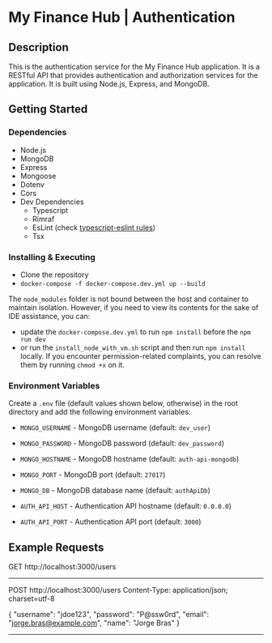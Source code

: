 # My Finance Hub | Authentication

## Description

This is the authentication service for the My Finance Hub application. It is a RESTful API that provides authentication and authorization services for the application. It is built using Node.js, Express, and MongoDB.

## Getting Started

### Dependencies

* Node.js
* MongoDB
* Express
* Mongoose
* Dotenv
* Cors
* Dev Dependencies
  * Typescript
  * Rimraf
  * EsLint (check  [typescript-eslint rules](https://typescript-eslint.io/rules/))
  * Tsx

### Installing & Executing

* Clone the repository
* `docker-compose -f docker-compose.dev.yml up --build`

The `node_modules` folder is not bound between the host and container to maintain isolation. However, if you need to view its contents for the sake of IDE assistance, you can:

* update the `docker-compose.dev.yml` to run `npm install` before the `npm run dev`
* or run the `install_node_with_vm.sh` script and then run `npm install` locally. If you encounter permission-related complaints, you can resolve them by running `chmod +x` on it.

### Environment Variables

Create a `.env` file (default values shown below, otherwise) in the root directory and add the following environment variables:

* `MONGO_USERNAME` - MongoDB username (default: `dev_user`)
* `MONGO_PASSWORD` - MongoDB password (default: `dev_password`)
* `MONGO_HOSTNAME` - MongoDB hostname (default: `auth-api-mongodb`)
* `MONGO_PORT` - MongoDB port (default: `27017`)
* `MONGO_DB` - MongoDB database name (default: `authApiDb`)

* `AUTH_API_HOST` - Authentication API hostname (default: `0.0.0.0`)
* `AUTH_API_PORT` - Authentication API port (default: `3000`)

## Example Requests

GET http://localhost:3000/users

---

POST http://localhost:3000/users
Content-Type: application/json; charset=utf-8

{
  "username": "jdoe123",
  "password": "P@ssw0rd",
  "email": "jorge.bras@example.com",
  "name": "Jorge Bras"
}

---
